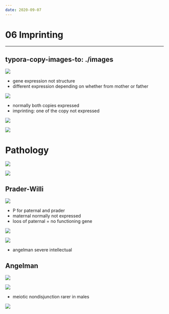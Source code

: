 ```yaml
---
date: 2020-09-07
---
```


# 06 Imprinting
---

## typora-copy-images-to: ./images

![](https://photos.thisispiggy.com/file/wikiFiles/96A5B1B6-ACD3-405D-9DCA-AA0365DF04D6.jpg)

- gene expression not structure
- different expression depending on whether from mother or father

![](https://photos.thisispiggy.com/file/wikiFiles/0F168386-0E23-4AF8-B6FD-D359B1C6D020.jpg)

- normally both copies expressed
- imprinting: one of the copy not expressed

![](https://photos.thisispiggy.com/file/wikiFiles/83D3EBCE-B4D5-45D5-9345-104CF9F368D9.jpg)

![](https://photos.thisispiggy.com/file/wikiFiles/26EEEC3D-AA64-486B-99B5-B6DAFEA4C3F4.jpg)

# Pathology

![](https://photos.thisispiggy.com/file/wikiFiles/FC2972EB-4259-403C-8B95-00061D719DD3.jpg)

![](https://photos.thisispiggy.com/file/wikiFiles/77930BB5-E7B6-4D6B-B99B-20C6545D3A62.jpg)

## Prader-Willi

![](https://photos.thisispiggy.com/file/wikiFiles/68D7EEE2-69D0-4051-BFE7-B2D7E69B9770.jpg)

- P for paternal and prader
- maternal normally not expressed
- loos of paternal = no functioning gene

![](https://photos.thisispiggy.com/file/wikiFiles/F4C3E243-7C81-4F5A-B7E7-708867C57C09.jpg)

![](https://photos.thisispiggy.com/file/wikiFiles/92A8F29D-1455-4FB9-8735-21905D9C8A02.jpg)

- angelman severe intellectual

## Angelman

![](https://photos.thisispiggy.com/file/wikiFiles/5A1EF32D-EB01-4106-BD70-5CB243DB501A.jpg)

![](https://photos.thisispiggy.com/file/wikiFiles/FBB2DB22-6779-4EA3-B6CF-914CCF5DAEF4.jpg)

- meiotic nondisjunction rarer in males

![](https://photos.thisispiggy.com/file/wikiFiles/030C640D-77B0-469B-8BAB-DCDD8A7A7E94.jpg)

